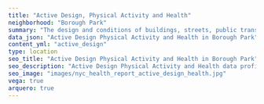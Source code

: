 ```yaml
---
title: "Active Design, Physical Activity and Health"
neighborhood: "Borough Park"
summary: "The design and conditions of buildings, streets, public transportation and parks influence physical activity, use of active transportation and other healthy behavior. A neighborhood's features can also impact the safety of its residents."
data_json: "Active Design Physical Activity and Health in Borough Park"
content_yml: "active_design"
type: location
seo_title: "Active Design Physical Activity and Health in Borough Park"
seo_description: "Active Design Physical Activity and Health data profile for the Borough Park neighborhood of NYC."
seo_image: "images/nyc_health_report_active_design_health.jpg"
vega: true
arquero: true
---
```

